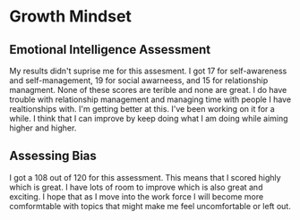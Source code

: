 # Growth Mindset

## Emotional Intelligence Assessment

My results didn't suprise me for this assesment. I got 17 for self-awareness and self-management, 19 for social awarneess, and 15 for relationship managment. None of these scores are terible and none are great. I do have trouble with relationship management and managing time with people I have realtionships with. I'm getting better at this. I've been working on it for a while. I think that I can improve by keep doing what I am doing while aiming higher and higher.

## Assessing Bias

I got a 108 out of 120 for this assessment. This means that I scored highly which is great. I have lots of room to improve which is also great and exciting. I hope that as I move into the work force I will become more comformtable with topics that might make me feel uncomfortable or left out.